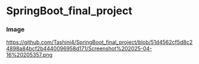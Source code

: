 # SpringBoot_final_project

### Image
https://github.com/Tashini4/SpringBoot_final_project/blob/51d4562cf5d8c24898a84bcf2b4440096958d171/Screenshot%202025-04-16%20205357.png






